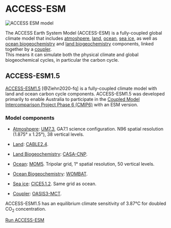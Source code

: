 # ACCESS-ESM

<img src="../../../assets/model-config-logos/configurations-without-titles/access-esm.png" alt="ACCESS ESM model" class="img-contain white-background with-border with-padding intro-img"></img>

The ACCESS Earth System Model (ACCESS-ESM) is a fully-coupled global climate model that includes <a href="../../model_components/atmosphere">atmoshpere</a>, <a href="../../model_components/land">land</a>, <a href="../../model_components/ocean">ocean</a>, <a href="../../model_components/sea-ice">sea ice</a>, as well as <a href="../../model_components/bgc_ocean">ocean biogeochemistry</a> and <a href="../../model_components/bgc_land">land biogeochemistry</a> components, linked together by a <a href="../../model_components/coupler">coupler</a>.
<br>
This means it can simulate both the physical climate and global biogeochemical cycles, in particular the carbon cycle.

## ACCESS-ESM1.5

<a href="https://www.publish.csiro.au/es/ES19035" target="_blank">ACCESS-ESM1.5</a> [@Ziehn2020-fq] is a fully-coupled climate model with land and ocean carbon cycle components. ACCESS-ESM1.5 was developed primarily to enable Australia to participate in the <a href = "https://wcrp-cmip.org/cmip-phase-6-cmip6/" target="_blank">Coupled Model Intercomparison Project Phase 6 (CMIP6)</a> with an ESM version.


### Model components
- <a href="../../model_components/atmosphere">Atmoshpere</a>: <a href="../../model_components/atmosphere#unified-model-um">UM7.3</a>, GA7.1 science configuration. N96 spatial resolution (1.875° x 1.25°), 38 vertical levels.

- <a href="../../model_components/land">Land</a>: <a href="../../model_components/land#cable">CABLE2.4</a>.

- <a href="../../model_components/bgc_land">Land Biogeochemistry</a>: <a href="../../model_components/bgc_land#casa-cnp">CASA-CNP</a>.

- <a href="../../model_components/ocean">Ocean</a>: <a href="../../model_components/ocean#mom5">MOM5</a>. Tripolar grid, 1° spatial resolution, 50 vertical levels.
  
- <a href="../../model_components/bgc_ocean">Ocean Biogeochemistry</a>: <a href="../../model_components/bgc_ocean#wombat">WOMBAT</a>.

- <a href="../../model_components/sea-ice">Sea ice</a>: <a href="../../model_components/sea-ice#cice">CICE5.1.2</a>. Same grid as ocean.

- <a href="../../model_components/coupler">Coupler</a>: <a href="../../model_components/coupler#oasis3-mct">OASIS3-MCT</a>.

ACCESS-ESM1.5 has an equilibrium climate sensitivity of 3.87°C for doubled CO<sub>2</sub> concentration.

<a href="../../run-a-model/run-access-esm" class="text-card">Run ACCESS-ESM</a>